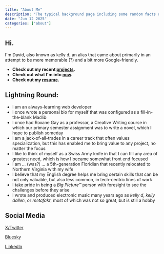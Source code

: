 ```yaml
---
title: "About Me"
description: "The typical background page including some random facts and links to other related information."
date: "Jun 12 2025"
categories: ["about"]
---
```


## Hi.

I'm David, also known as kelly d, an alias that came about primarily in an attempt to be more memorable (?) and a bit more Google-friendly.

- **Check out my recent [projects](/projects).**
- **Check out what I'm into [now](/now).**
- **Check out my [resume](/posts/resume).**

## Lightning Round:

- I am an always-learning web developer
- I once wrote a personal bio for myself that was configured as a fill-in-the-blank Madlib
- I once had Roxane Gay as a professor, a Creative Writing course in which our primary semester assignment was to write a novel, which I hope to publish someday
- I am a jack-of-all-trades in a career track that often values specialization, but this has enabled me to bring value to any project, no matter the focus
- I like to think of myself as a Swiss Army knife in that I can fill any area of greatest need, which is how I became somewhat front end focused
- I am ... (was?) ... a 5th-generation Floridian that recently relocated to Northern Virginia with my wife
- I believe that my English degree helps me bring certain skills that can be not only valuable, but also less common, in tech-centric lines of work
- I take pride in being a _Big Picture™_ person with foresight to see the challenges before they arise
- I wrote and produced electronic music many years ago as _kelly d_, _kelly dallen_, or _metafakt_, most of which was not so great, but is still a hobby

## Social Media

[X/Twitter](https://x.com/kellydallen)

[Bluesky](https://bsky.app/profile/eschatonic.bsky.social)

[LinkedIn](https://www.linkedin.com/in/david-allen-kelly/)
